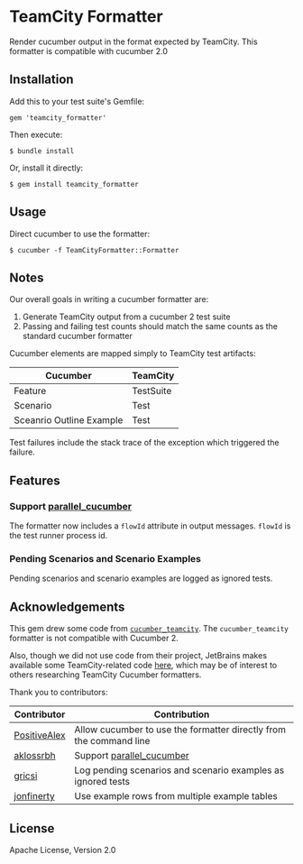 # TeamCity Formatter

Render cucumber output in the format expected by TeamCity. This formatter is compatible with cucumber 2.0

## Installation

Add this to your test suite's Gemfile:

    gem 'teamcity_formatter'

Then execute:

    $ bundle install

Or, install it directly:

    $ gem install teamcity_formatter

## Usage

Direct cucumber to use the formatter:

    $ cucumber -f TeamCityFormatter::Formatter

## Notes

Our overall goals in writing a cucumber formatter are:

1. Generate TeamCity output from a cucumber 2 test suite
1. Passing and failing test counts should match the same counts as the standard cucumber formatter

Cucumber elements are mapped simply to TeamCity test artifacts:

Cucumber                 | TeamCity
----                     | ---
Feature                  | TestSuite
Scenario                 | Test
Sceanrio Outline Example | Test

Test failures include the stack trace of the exception which triggered the failure.

## Features

### Support [parallel_cucumber](https://rubygems.org/gems/parallel_cucumber)

The formatter now includes a `flowId` attribute in output messages. `flowId` is the test runner process id.

### Pending Scenarios and Scenario Examples

Pending scenarios and scenario examples are logged as ignored tests.

## Acknowledgements

This gem drew some code from [`cucumber_teamcity`](https://github.com/ankurcha/cucumber_teamcity/). The `cucumber_teamcity` formatter is not compatible with Cucumber 2.

Also, though we did not use code from their project, JetBrains makes available some TeamCity-related code [here](https://github.com/JetBrains/intellij-plugins/tree/master/ruby-testing/src/rb/testing/patch/bdd/teamcity), which may be of interest to others researching TeamCity Cucumber formatters.

Thank you to contributors:

Contributor                                     | Contribution
---                                             | ---
[PositiveAlex](https://github.com/PositiveAlex) | Allow cucumber to use the formatter directly from the command line
[aklossrbh](https://github.com/aklossrbh)       | Support [parallel_cucumber](https://rubygems.org/gems/parallel_cucumber)
[gricsi](https://github.com/gricsi)             | Log pending scenarios and scenario examples as ignored tests
[jonfinerty](https://github.com/jonfinerty)     | Use example rows from multiple example tables

## License

Apache License, Version 2.0
